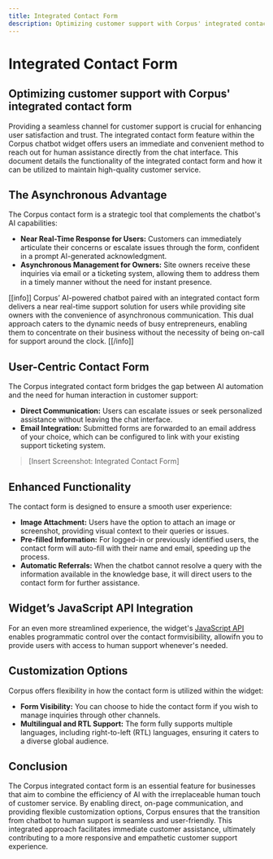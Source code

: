 ```yaml
---
title: Integrated Contact Form
description: Optimizing customer support with Corpus' integrated contact form
---
```


# Integrated Contact Form
## Optimizing customer support with Corpus' integrated contact form

Providing a seamless channel for customer support is crucial for enhancing user satisfaction and trust. The integrated contact form feature within the Corpus chatbot widget offers users an immediate and convenient method to reach out for human assistance directly from the chat interface. This document details the functionality of the integrated contact form and how it can be utilized to maintain high-quality customer service.

## The Asynchronous Advantage

The Corpus contact form is a strategic tool that complements the chatbot's AI capabilities:

- **Near Real-Time Response for Users:** Customers can immediately articulate their concerns or escalate issues through the form, confident in a prompt AI-generated acknowledgment.
- **Asynchronous Management for Owners:** Site owners receive these inquiries via email or a ticketing system, allowing them to address them in a timely manner without the need for instant presence.

[[info]]
Corpus’ AI-powered chatbot paired with an integrated contact form delivers a near real-time support solution for users while providing site owners with the convenience of asynchronous communication. This dual approach caters to the dynamic needs of busy entrepreneurs, enabling them to concentrate on their business without the necessity of being on-call for support around the clock.
[[/info]]

## User-Centric Contact Form

The Corpus integrated contact form bridges the gap between AI automation and the need for human interaction in customer support:

- **Direct Communication:** Users can escalate issues or seek personalized assistance without leaving the chat interface.
- **Email Integration:** Submitted forms are forwarded to an email address of your choice, which can be configured to link with your existing support ticketing system.
  
> [Insert Screenshot: Integrated Contact Form]

## Enhanced Functionality

The contact form is designed to ensure a smooth user experience:

- **Image Attachment:** Users have the option to attach an image or screenshot, providing visual context to their queries or issues.
- **Pre-filled Information:** For logged-in or previously identified users, the contact form will auto-fill with their name and email, speeding up the process.
- **Automatic Referrals:** When the chatbot cannot resolve a query with the information available in the knowledge base, it will direct users to the contact form for further assistance.

## Widget’s JavaScript API Integration

For an even more streamlined experience, the widget's [JavaScript API](/widget/api.md) enables programmatic control over the contact formvisibility, allowifn you to provide users with access to human support whenever's needed.

## Customization Options

Corpus offers flexibility in how the contact form is utilized within the widget:

- **Form Visibility:** You can choose to hide the contact form if you wish to manage inquiries through other channels.
- **Multilingual and RTL Support:** The form fully supports multiple languages, including right-to-left (RTL) languages, ensuring it caters to a diverse global audience.

## Conclusion

The Corpus integrated contact form is an essential feature for businesses that aim to combine the efficiency of AI with the irreplaceable human touch of customer service. By enabling direct, on-page communication, and providing flexible customization options, Corpus ensures that the transition from chatbot to human support is seamless and user-friendly. This integrated approach facilitates immediate customer assistance, ultimately contributing to a more responsive and empathetic customer support experience.
